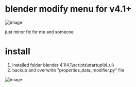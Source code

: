 
# blender modify menu for v4.1+

![image](https://github.com/734653/4356262214/assets/43321355/bab73c35-d423-4927-8aae-3146c9006650)

just minor fix for me and someone


# install
1. installed folder
   blender 4.1\4.1\scripts\startup\bl_ui\
2. backup and overwrite "properties_data_modifier.py" file

![image](https://github.com/734653/4356262214/assets/43321355/66234565-c5d8-4e8f-a64a-1ab359e6d555)
